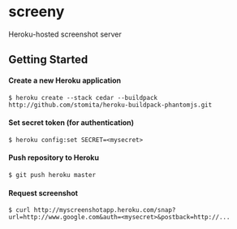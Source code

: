 screeny
=======

Heroku-hosted screenshot server


## Getting Started

#### Create a new Heroku application

```shell
$ heroku create --stack cedar --buildpack http://github.com/stomita/heroku-buildpack-phantomjs.git
```

#### Set secret token (for authentication)
```shell
$ heroku config:set SECRET=<mysecret>
```

#### Push repository to Heroku
```shell
$ git push heroku master
```

#### Request screenshot

```shell
$ curl http://myscreenshotapp.heroku.com/snap?url=http://www.google.com&auth=<mysecret>&postback=http://...
```
